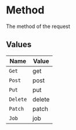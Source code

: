 # Method

The method of the request


## Values

| Name     | Value    |
| -------- | -------- |
| `Get`    | get      |
| `Post`   | post     |
| `Put`    | put      |
| `Delete` | delete   |
| `Patch`  | patch    |
| `Job`    | job      |